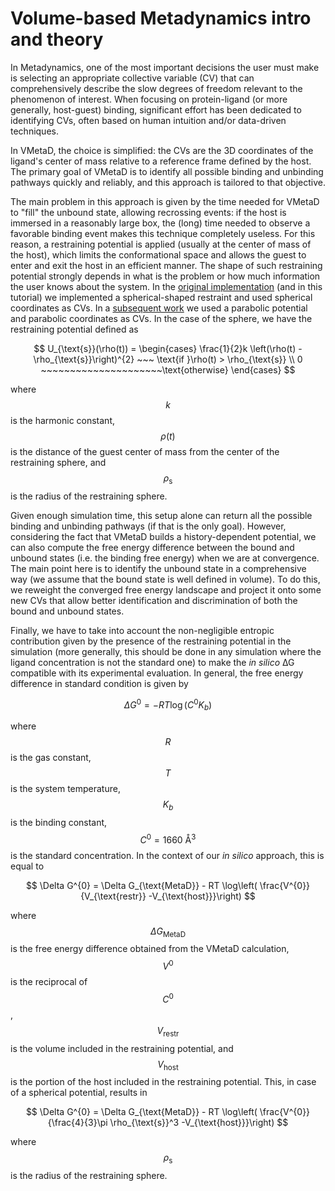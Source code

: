 # Volume-based Metadynamics intro and theory

In Metadynamics, one of the most important decisions the user must make is selecting an appropriate collective variable (CV) that can comprehensively describe the slow degrees of freedom relevant to the phenomenon of interest. When focusing on protein-ligand (or more generally, host-guest) binding, significant effort has been dedicated to identifying CVs, often based on human intuition and/or data-driven techniques.

In VMetaD, the choice is simplified: the CVs are the 3D coordinates of the ligand's center of mass relative to a reference frame defined by the host. The primary goal of VMetaD is to identify all possible binding and unbinding pathways quickly and reliably, and this approach is tailored to that objective.

The main problem in this approach is given by the time needed for VMetaD to "fill" the unbound state, allowing recrossing events: if the host is immersed in a reasonably large box, the (long) time needed to observe a favorable binding event makes this technique completely useless. For this reason, a restraining potential is applied (usually at the center of mass of the host), which limits the conformational space and allows the guest to enter and exit the host in an efficient manner. The shape of such restraining potential strongly depends in what is the problem or how much information the user knows about the system. In the [original implementation](https://doi.org/10.1021/acs.jpclett.9b01183) (and in this tutorial) we implemented a spherical-shaped restraint and used spherical coordinates as CVs. In a [subsequent work](https://doi.org/10.1021/acs.jctc.1c00649) we used a parabolic potential and parabolic coordinates as CVs.
In the case of the sphere, we have the restraining potential defined as

$$
U_{\text{s}}(\rho(t)) = 
\begin{cases}
  \frac{1}{2}k \left(\rho(t) - \rho_{\text{s}}\right)^{2} ~~~ \text{if }\rho(t) > \rho_{\text{s}} \\
  0 ~~~~~~~~~~~~~~~~~~~~~\text{otherwise}
  \end{cases}
$$

where $$k$$ is the harmonic constant, $$\rho(t)$$ is the distance of the guest center of mass from the center of the restraining sphere, and $$\rho_{\text{s}}$$ is the radius of the restraining sphere.

Given enough simulation time, this setup alone can return all the possible binding and unbinding pathways (if that is the only goal). However, considering the fact that VMetaD builds a history-dependent potential, we can also compute the free energy difference between the bound and unbound states (i.e. the binding free energy) when we are at convergence. The main point here is to identify the unbound state in a comprehensive way (we assume that the bound state is well defined in volume). To do this, we reweight the converged free energy landscape and project it onto some new CVs that allow better identification and discrimination of both the bound and unbound states.

Finally, we have to take into account the non-negligible entropic contribution given by the presence of the restraining potential in the simulation (more generally, this should be done in any simulation where the ligand concentration is not the standard one) to make the _in silico_ ∆G compatible with its experimental evaluation. 
In general, the free energy difference in standard condition is given by

$$
\Delta G^{0} = -RT \log\left( C^{0} K_{b} \right)
$$

where $$R$$ is the gas constant, $$T$$ is the system temperature, $$K_{b}$$ is the binding constant, $$C^{0} = 1660\ \text{\AA}^{3}$$ is the standard concentration. In the context of our _in silico_ approach, this is equal to

$$
\Delta G^{0} = \Delta G_{\text{MetaD}} - RT \log\left( \frac{V^{0}}{V_{\text{restr}} -V_{\text{host}}}\right)
$$

where $$\Delta G_{\text{MetaD}}$$ is the free energy difference obtained from the VMetaD calculation, $$V^{0}$$ is the reciprocal of $$C^{0}$$, $$V_{\text{restr}}$$ is the volume included in the restraining potential, and $$V_{\text{host}}$$ is the portion of the host included in the restraining potential. This, in case of a spherical potential, results in

$$
\Delta G^{0} = \Delta G_{\text{MetaD}} - RT \log\left( \frac{V^{0}}{\frac{4}{3}\pi \rho_{\text{s}}^3 -V_{\text{host}}}\right)
$$

where $$\rho_{\text{s}}$$ is the radius of the restraining sphere.
